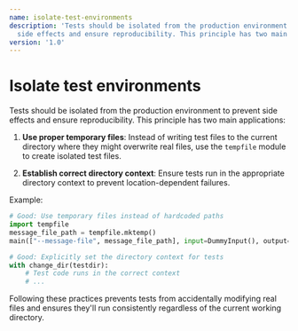 ```yaml
---
name: isolate-test-environments
description: 'Tests should be isolated from the production environment to prevent
  side effects and ensure reproducibility. This principle has two main applications:'
version: '1.0'
---
```

# Isolate test environments

Tests should be isolated from the production environment to prevent side effects and ensure reproducibility. This principle has two main applications:

1. **Use proper temporary files**: Instead of writing test files to the current directory where they might overwrite real files, use the `tempfile` module to create isolated test files.

2. **Establish correct directory context**: Ensure tests run in the appropriate directory context to prevent location-dependent failures.

Example:
```python
# Good: Use temporary files instead of hardcoded paths
import tempfile
message_file_path = tempfile.mktemp()
main(["--message-file", message_file_path], input=DummyInput(), output=DummyOutput())

# Good: Explicitly set the directory context for tests
with change_dir(testdir):
    # Test code runs in the correct context
    # ...
```

Following these practices prevents tests from accidentally modifying real files and ensures they'll run consistently regardless of the current working directory.
